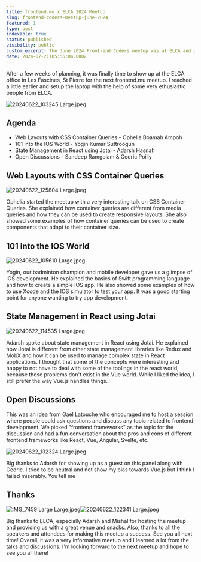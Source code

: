 ```yaml
---
title: frontend.mu x ELCA 2024 Meetup
slug: frontend-coders-meetup-june-2024
featured: 1
type: post
indexable: true
status: published
visibility: public
custom_excerpt: The June 2024 Front-end Coders meetup was at ELCA and we discussed CSS, iOS, React State Management and Frontend Frameworks.
date: 2024-07-21T05:56:04.000Z
---
```


After a few weeks of planning, it was finally time to show up at the ELCA office in Les Fascines, St Pierre for the next frontend.mu meetup.
I reached a little earlier and setup the laptop with the help of some very ethusiastic people from ELCA.

![20240622\_103245 Large.jpeg](/content/images/2024/07/elca-meetup/20240622_103245%20Large.jpeg)

## Agenda

- Web Layouts with CSS Container Queries - Ophelia Boamah Ampoh
- 101 into the IOS World - Yogin Kumar Suttroogun
- State Management in React using Jotai - Adarsh Hasnah
- Open Discussions - Sandeep Ramgolam & Cedric Poilly

## Web Layouts with CSS Container Queries

![20240622\_125804 Large.jpeg](/content/images/2024/07/elca-meetup/20240622_125804%20Large.jpeg)

Ophelia started the meetup with a very interesting talk on CSS Container Queries. She explained how container queries are different from media queries and how they can be used to create responsive layouts. She also showed some examples of how container queries can be used to create components that adapt to their container size.

## 101 into the IOS World

![20240622\_105610 Large.jpeg](/content/images/2024/07/elca-meetup/20240622_105610%20Large.jpeg)

Yogin, our badminton champion and mobile developer gave us a glimpse of iOS development. He explained the basics of Swift programming language and how to create a simple IOS app. He also showed some examples of how to use Xcode and the IOS simulator to test your app. It was a good starting point for anyone wanting to try app development.

## State Management in React using Jotai

![20240622\_114535 Large.jpeg](/content/images/2024/07/elca-meetup/20240622_114535%20Large.jpeg)

Adarsh spoke about state management in React using Jotai. He explained how Jotai is different from other state management libraries like Redux and MobX and how it can be used to manage complex state in React applications. I thought that some of the concepts were interesting and happy to not have to deal with some of the toolings in the react world, because these problems don't exist in the Vue world. While I liked the idea, I still prefer the way Vue.js handles things.

## Open Discussions

This was an idea from Gael Latouche who encouraged me to host a session where people could ask questions and discuss any topic related to frontend development. We picked "frontend frameworks" as the topic for the discussion and had a fun conversation about the pros and cons of different frontend frameworks like React, Vue, Angular, Svelte, etc.

![20240622\_132324 Large.jpeg](/content/images/2024/07/elca-meetup/20240622_132324%20Large.jpeg)

Big thanks to Adarsh for showing up as a guest on this panel along with Cedric. I tried to be neutral and not show my bias towards Vue.js but I think I failed miserably. You tell me

## Thanks

![IMG\_7459 Large Large.jpeg](/content/images/2024/07/elca-meetup/IMG_7459%20Large%20Large.jpeg)![20240622\_122341 Large.jpeg](/content/images/2024/07/elca-meetup/20240622_122341%20Large.jpeg)

Big thanks to ELCA, especially Adarsh and Mishal for hosting the meetup and providing us with a great venue and snacks. Also, thanks to all the speakers and attendees for making this meetup a success. See you all next time! Overall, it was a very informative meetup and I learned a lot from the talks and discussions. I'm looking forward to the next meetup and hope to see you all there!
